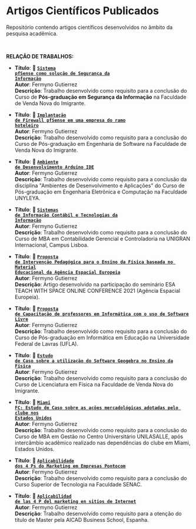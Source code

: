 # Artigos Científicos Publicados 
Repositório contendo artigos científicos desenvolvidos no âmbito da pesquisa acadêmica.

<BR>

**RELAÇÃO DE TRABALHOS:**
<BR>

* **Título**: 📄 **<code>[Sistema pfSense como solução de Segurança da Informação](https://github.com/fermyno/scientific-research-papers/tree/main/pfsense-seguranca-da-informacao)</code>**  
  **Autor**: Fermyno Gutierrez  
  **Descrição**: Trabalho desenvolvido como requisito para a conclusão do Curso de **Pós-graduação em Segurança da Informação** na Faculdade de Venda Nova do Imigrante.
 
* **Título**: 📄 **<code>[Implantação de Firewall pfSense em uma empresa do ramo hoteleiro](https://github.com/fermyno/scientific-research-papers/tree/main/estudo-de-caso-implantacao-de-firewall)</code>**  
  **Autor**: Fermyno Gutierrez  
  **Descrição**: Trabalho desenvolvido como requisito para a conclusão do Curso de Pós-graduação em Engenharia de Software na Faculdade de Venda Nova do Imigrante.

* **Título**: 📄 **<code>[Ambiente de Desenvolvimento Arduino IDE](https://github.com/fermyno/scientific-research-papers/blob/main/ambiente-de-desenvolvimento-Arduino-IDE/README.md)</code>**  
  **Autor**: Fermyno Gutierrez  
  **Descrição**: Trabalho desenvolvido como requisito para a conclusão da disciplina "Ambientes de Desenvolvimento e Aplicações" do Curso de Pós-graduação em Engenharia Eletrônica e Computação  na Faculdade UNYLEYA.
  
* **Título**: 📄 **<code>[Sistemas de Informação Contábil e Tecnologias da Informação](https://github.com/fermyno/scientific-research-papers/tree/main/sic-e-tecnologias-da-informacao)</code>**  
  **Autor**: Fermyno Gutierrez  
  **Descrição**: Trabalho desenvolvido como requisito para a conclusão do Curso de MBA em Contabilidade Gerencial e Controladoria na UNIGRAN Internacional, Campus Lisboa.

* **Título**: 📄 **<code>[Proposta de Intervenção Pedagógica para o Ensino da Física baseada no Material Educacional da Agência Espacial Europeia](https://github.com/fermyno/scientific-research-papers/tree/main/intervencao-pedagogica-agencia-espacial-europeia)</code>**  
  **Autor**: Fermyno Gutierrez  
  **Descrição**: Artigo desenvolvido na participação do seminário ESA TEACH WITH SPACE ONLINE CONFERENCE 2021 (Agência Espacial Europeia).
  
* **Título**: 📄 **<code>[Proposta de Capacitação de professores em Informática com o uso de Software Livre](https://github.com/fermyno/scientific-research-papers/tree/main/capacitacao-de-professores-em-informatica-com-software-livre)</code>**  
  **Autor**: Fermyno Gutierrez  
  **Descrição**: Trabalho desenvolvido como requisito para a conclusão do Curso de Pós-graduação em Informática em Educação na Universidade Federal de Lavras (UFLA).
 
* **Título**: 📄 **<code>[Estudo de Caso sobre a utilização do Software Geogebra no Ensino da Física](https://github.com/fermyno/scientific-research-papers/tree/main/utilizacao-do-geogebra-no-ensino-da-fisica)</code>**  
  **Autor**: Fermyno Gutierrez  
  **Descrição**: Trabalho desenvolvido como requisito para a conclusão do Curso de Licenciatura em Física na Faculdade de Venda Nova do Imigrante.

* **Título**: 📄 **<code>[Miami FC: Estudo de Caso sobre as ações mercadológicas adotadas pelo clube nos Estados Unidos](https://github.com/fermyno/scientific-research-papers/tree/main/miami-fc-estudo-de-caso-estados-unidos)</code>**  
  **Autor**: Fermyno Gutierrez  
  **Descrição**: Trabalho desenvolvido como requisito para a conclusão do Curso de MBA em Gestão no Centro Universitário UNILASALLE, após intercâmbio acadêmico realizado nas dependências do clube em Miami, Estados Unidos.

* **Título**: 📄 **<code>[Aplicabilidade dos 4 Ps do Marketing em Empresas Pontocom](https://github.com/fermyno/scientific-research-papers/tree/main/aplicabilidade-dos-4-ps-em-empresas-pontocom)</code>**  
  **Autor**: Fermyno Gutierrez  
  **Descrição**: Trabalho desenvolvido como requisito para a conclusão do Curso Superior de Tecnologia na Faculdade SENAC.

* **Título**: 📄 **<code>[Aplicabilidad de las 4 P del marketing en sitios de Internet](https://github.com/fermyno/scientific-research-papers/tree/main/las-4-p-en-sitios-de-internet)</code>**  
  **Autor**: Fermyno Gutierrez  
  **Descrição**: Trabalho desenvolvido como requisito para a otenção do título de Master pela AICAD Business School, Espanha.


